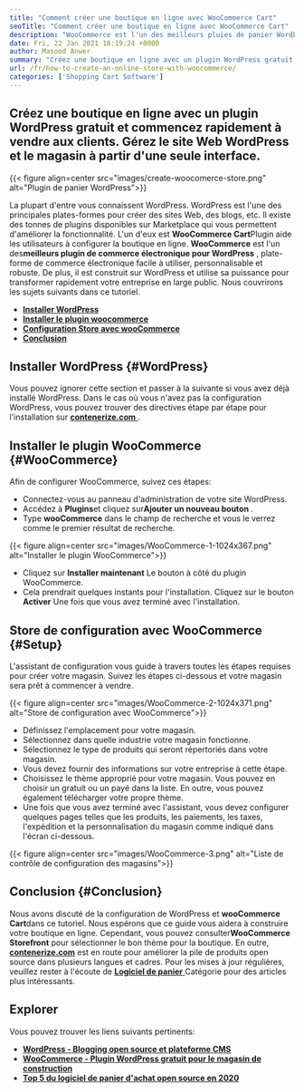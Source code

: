 ```yaml
---
title: "Comment créer une boutique en ligne avec WooCommerce Cart" 
seoTitle: "Comment créer une boutique en ligne avec WooCommerce Cart" 
description: "WooCommerce est l'un des meilleurs pluies de panier WordPress pour créer une boutique en ligne. Il aide les entreprises à étendre les activités à grande échelle." 
date: Fri, 22 Jan 2021 18:19:24 +0000
author: Masood Anwer
summary: "Créez une boutique en ligne avec un plugin WordPress gratuit et commencez rapidement à vendre aux clients. Gérez le site Web WordPress et le magasin à partir d'une seule interface." 
url: /fr/how-to-create-an-online-store-with-woocommerce/
categories: ['Shopping Cart Software']
---
```


## Créez une boutique en ligne avec un plugin WordPress gratuit et commencez rapidement à vendre aux clients. Gérez le site Web WordPress et le magasin à partir d'une seule interface.

{{< figure align=center src="images/create-woocomerce-store.png" alt="Plugin de panier WordPress">}}

La plupart d'entre vous connaissent WordPress. WordPress est l'une des principales plates-formes pour créer des sites Web, des blogs, etc. Il existe des tonnes de plugins disponibles sur Marketplace qui vous permettent d'améliorer la fonctionnalité. L'un d'eux est **WooCommerce Cart**Plugin aide les utilisateurs à configurer la boutique en ligne. **WooCommerce** est l'un des**meilleurs plugin de commerce électronique pour WordPress** , plate-forme de commerce électronique facile à utiliser, personnalisable et robuste. De plus, il est construit sur WordPress et utilise sa puissance pour transformer rapidement votre entreprise en large public.
Nous couvrirons les sujets suivants dans ce tutoriel.
  * [ **Installer WordPress** ][1]
  * [ **Installer le plugin woocommerce** ][2]
  * [ **Configuration Store avec wooCommerce** ][3]
  * [ **Conclusion** ][4]

## Installer WordPress {#WordPress}

Vous pouvez ignorer cette section et passer à la suivante si vous avez déjà installé WordPress. Dans le cas où vous n'avez pas la configuration WordPress, vous pouvez trouver des directives étape par étape pour l'installation sur [ **contenerize.com** ][5].

## Installer le plugin WooCommerce {#WooCommerce}

Afin de configurer WooCommerce, suivez ces étapes:
  * Connectez-vous au panneau d'administration de votre site WordPress.
  * Accédez à **Plugins**et cliquez sur**Ajouter un nouveau bouton** .
  * Type **wooCommerce** dans le champ de recherche et vous le verrez comme le premier résultat de recherche.

{{< figure align=center src="images/WooCommerce-1-1024x367.png" alt="Installer le plugin WooCommerce">}}

  * Cliquez sur **Installer maintenant** Le bouton à côté du plugin WooCommerce.
  * Cela prendrait quelques instants pour l'installation. Cliquez sur le bouton **Activer** Une fois que vous avez terminé avec l'installation.

## Store de configuration avec WooCommerce {#Setup}

L'assistant de configuration vous guide à travers toutes les étapes requises pour créer votre magasin. Suivez les étapes ci-dessous et votre magasin sera prêt à commencer à vendre.

{{< figure align=center src="images/WooCommerce-2-1024x371.png" alt="Store de configuration avec WooCommerce">}}

  * Définissez l'emplacement pour votre magasin.
  * Sélectionnez dans quelle industrie votre magasin fonctionne.
  * Sélectionnez le type de produits qui seront répertoriés dans votre magasin.
  * Vous devez fournir des informations sur votre entreprise à cette étape.
  * Choisissez le thème approprié pour votre magasin. Vous pouvez en choisir un gratuit ou un payé dans la liste. En outre, vous pouvez également télécharger votre propre thème.
  * Une fois que vous avez terminé avec l'assistant, vous devez configurer quelques pages telles que les produits, les paiements, les taxes, l'expédition et la personnalisation du magasin comme indiqué dans l'écran ci-dessous.

{{< figure align=center src="images/WooCommerce-3.png" alt="Liste de contrôle de configuration des magasins">}}


## Conclusion {#Conclusion}

Nous avons discuté de la configuration de WordPress et **wooCommerce Cart**dans ce tutoriel. Nous espérons que ce guide vous aidera à construire votre boutique en ligne. Cependant, vous pouvez consulter**WooCommerce Storefront** pour sélectionner le bon thème pour la boutique.
En outre, [ **contenerize.com**][6] est en route pour améliorer la pile de produits open source dans plusieurs langues et cadres. Pour les mises à jour régulières, veuillez rester à l'écoute de [**Logiciel de panier** ][7] Catégorie pour des articles plus intéressants.

## Explorer
Vous pouvez trouver les liens suivants pertinents:
  * [ **WordPress - Blogging open source et plateforme CMS** ][5]
  * [ **WooCommerce - Plugin WordPress gratuit pour le magasin de construction** ][8]
  * [ **Top 5 du logiciel de panier d'achat open source en 2020** ][9]



[1]: #WordPress
[2]: #WooCommerce
[3]: #Setup
[4]: #Conclusion
[5]: https://products.containerize.com/blogging/wordpress
[6]: https://containerize.com
[7]: https://blog.containerize.com/category/shopping-cart-software/
[8]: https://products.containerize.com/ecommerce/woocommerce
[9]: https://blog.containerize.com/2020/11/27/top-5-open-source-shopping-cart-software-in-2020/
